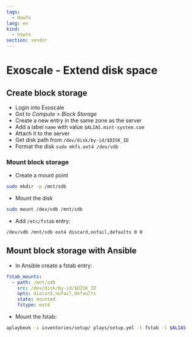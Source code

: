 ```yaml
---
tags:
  - HowTo
lang: en
kind:
  - howto
section: vendor
---
```


# Exoscale - Extend disk space

## Create block storage

- Login into Exoscale
- Got to _Compute > Block Storage_
- Create a new entry in the same zone as the server
- Add a label `name` with value `$ALIAS.mint-system.com`
- Attach it to the server
- Get disk path from `/dev/disk/by-id/$DISK_ID`
- Format the disk `sudo mkfs.ext4 /dev/vdb`

### Mount block storage

- Create a mount point

```bash
sudo mkdir -p /mnt/sdb
```

- Mount the disk

```bash
sudo mount /dev/vdb /mnt/sdb
```

- Add `/etc/fstab` entry:

```
/dev/vdb /mnt/sdb ext4 discard,nofail,defaults 0 0
```

## Mount block storage with Ansible

- In Ansible create a fstab entry:

```yml
fstab_mounts:
  - path: /mnt/sdb
    src: /dev/disk/by-id/$DISK_ID
    opts: discard,nofail,defaults
    state: mounted
    fstype: ext4
```

- Mount the fstab:

```bash
aplaybook -i inventories/setup/ plays/setup.yml -t fstab -l $ALIAS
```
